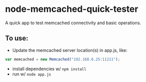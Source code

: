 # node-memcached-quick-tester
A quick app to test memcached connectivity and basic operations.

## To use:
- Update the memcached server location(s) in app.js, like:
```js
var memcached = new Memcached("192.168.6.25:11211");
```
- install dependencies w/ `npm install`
- run w/ `node app.js`
